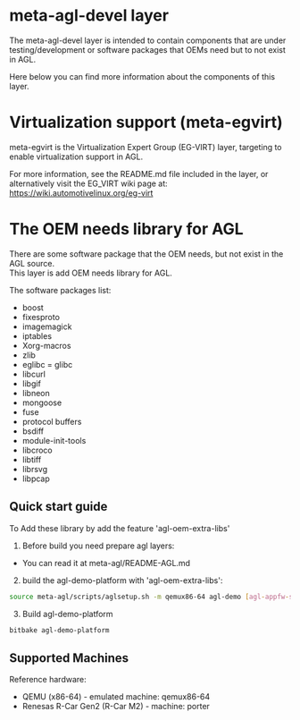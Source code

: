 meta-agl-devel layer
======================================================

The meta-agl-devel layer is intended to contain components that are under
testing/development or software packages that OEMs need but to not exist
in AGL.

Here below you can find more information about the components of this layer.

Virtualization support (meta-egvirt)
======================================================

meta-egvirt is the Virtualization Expert Group (EG-VIRT) layer, targeting to enable
virtualization support in AGL.

For more information, see the README.md file included in the layer, or alternatively
visit the EG\_VIRT wiki page at: https://wiki.automotivelinux.org/eg-virt

The OEM needs library for AGL
======================================================

There are some software package that the OEM needs, but not exist in the AGL source.  
This layer is add OEM needs library for AGL.  

The software packages list:
 * boost
 * fixesproto
 * imagemagick
 * iptables
 * Xorg-macros
 * zlib
 * eglibc = glibc
 * libcurl
 * libgif
 * libneon
 * mongoose
 * fuse
 * protocol buffers
 * bsdiff
 * module-init-tools
 * libcroco
 * libtiff
 * librsvg
 * libpcap

Quick start guide
-----------------
To Add these library by add the feature 'agl-oem-extra-libs'

1. Before build you need prepare agl layers:
 * You can read it at meta-agl/README-AGL.md

2. build the agl-demo-platform with 'agl-oem-extra-libs':

```bash
source meta-agl/scripts/aglsetup.sh -m qemux86-64 agl-demo [agl-appfw-smack] [agl-devel] [agl-netboot] agl-oem-extra-libs
```

3. Build agl-demo-platform

```bash
bitbake agl-demo-platform
```

Supported Machines
------------------

Reference hardware:

* QEMU (x86-64) - emulated machine: qemux86-64
* Renesas R-Car Gen2 (R-Car M2) - machine: porter

